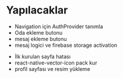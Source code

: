 # Yapılacaklar
+ Navigation için AuthProvider tanımla
+ Oda ekleme butonu
+ mesaj ekleme butonu
+ mesaj logici ve firebase storage activation
- İlk kurulan sayfa hatası
- react-native-vector-icon pack kur
- profil sayfası ve resim yükleme 